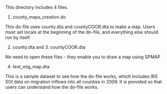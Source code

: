 This directory includes 4 files.

1. county_maps_creation.do

This do-file uses county.dta and countyCOOR.dta to make a map.
Users must set locals at the beginning of the do-file, and everything else
should run by itself.

2. county.dta and 3. countyCOOR.dta

No need to open these files - they enable you to draw a map using SPMAP

4. test_mig_map.dta

This is a sample dataset to see how the do-file works, which includes IRS
SOI data on migration inflows into all counties in 2009. It is provided so that
users can understand how the do-file works.


